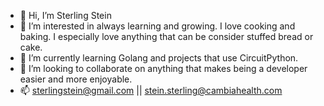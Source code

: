 - 👋 Hi, I’m Sterling Stein
- 👀 I’m interested in always learning and growing.  I love cooking and baking.  I especially love anything that can be consider stuffed bread or cake.
- 🌱 I’m currently learning Golang and projects that use CircuitPython.
- 💞️ I’m looking to collaborate on anything that makes being a developer easier and more enjoyable.
- 📫 sterlingstein@gmail.com || stein.sterling@cambiahealth.com
